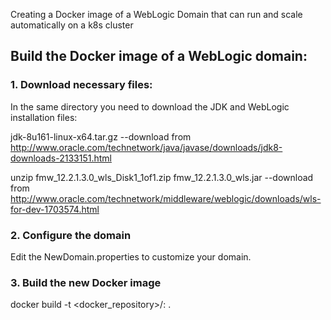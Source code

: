 Creating a Docker image of a WebLogic Domain that can run and scale automatically on a k8s cluster

## Build the Docker image of a WebLogic domain:

### 1. Download necessary files:
In the same directory you need to download the JDK and WebLogic installation files:

jdk-8u161-linux-x64.tar.gz
--download from http://www.oracle.com/technetwork/java/javase/downloads/jdk8-downloads-2133151.html

unzip fmw_12.2.1.3.0_wls_Disk1_1of1.zip
fmw_12.2.1.3.0_wls.jar
--download from http://www.oracle.com/technetwork/middleware/weblogic/downloads/wls-for-dev-1703574.html

### 2. Configure the domain

Edit the NewDomain.properties to customize your domain. 

### 3. Build the new Docker image

docker build -t <docker_repository>/<name>:<tag> .
  
